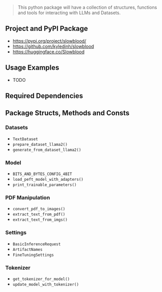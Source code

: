 > This python package will have a collection of structures, functions and tools for interacting with LLMs and Datasets.

## Project and PyPI Package 
- https://pypi.org/project/slowblood/
- https://github.com/kyledinh/slowblood
- https://huggingface.co/Slowblood

## Usage Examples

- TODO 

## Required Dependencies

## Package Structs, Methods and Consts 

### Datasets 

- `TextDataset`
- `prepare_dataset_llama2()`
- `generate_from_dataset_llama2()`

### Model

- `BITS_AND_BYTES_CONFIG_4BIT`
- `load_peft_model_with_adapters()` 
- `print_trainable_parameters()`

### PDF Manipulation 

- `convert_pdf_to_images()`
- `extract_text_from_pdf()` 
- `extract_text_from_imgs()`

### Settings

- `BasicInferenceRequest`
- `ArtifactNames`
- `FineTuningSettings`

### Tokenizer

- `get_tokenizer_for_model()`
- `update_model_with_tokenizer()`


